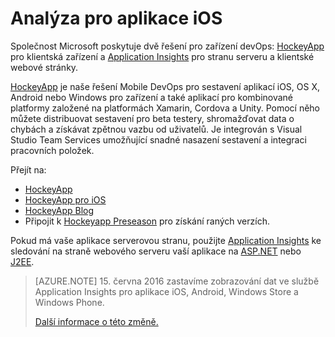 <properties
    pageTitle="Analýza pro aplikace iOS"
    description="Analýza využití a výkonu vaší aplikace iOS."
    services="application-insights"
    documentationCenter="ios"
    authors="alancameronwills"
    manager="douge"/>

<tags
    ms.service="application-insights"
    ms.workload="tbd"
    ms.tgt_pltfrm="ibiza"
    ms.devlang="na"
    ms.topic="get-started-article"
    ms.date="03/17/2016"
    ms.author="awills"/>

# Analýza pro aplikace iOS

Společnost Microsoft poskytuje dvě řešení pro zařízení devOps: [HockeyApp](http://hockeyapp.net/) pro klientská zařízení a [Application Insights](app-insights-overview.md) pro stranu serveru a klientské webové stránky.

[HockeyApp](http://hockeyapp.net/) je naše řešení Mobile DevOps pro sestavení aplikací iOS, OS X, Android nebo Windows pro zařízení a také aplikací pro kombinované platformy založené na platformách Xamarin, Cordova a Unity. Pomocí něho můžete distribuovat sestavení pro beta testery, shromažďovat data o chybách a získávat zpětnou vazbu od uživatelů. Je integrován s Visual Studio Team Services umožňující snadné nasazení sestavení a integraci pracovních položek. 

Přejít na:

* [HockeyApp](http://support.hockeyapp.net/kb)
* [HockeyApp pro iOS](http://support.hockeyapp.net/kb/client-integration-ios-mac-os-x-tvos/hockeyapp-for-ios)
* [HockeyApp Blog](http://hockeyapp.net/blog/)
* Připojit k [Hockeyapp Preseason](http://hockeyapp.net/preseason/) pro získání raných verzích.

Pokud má vaše aplikace serverovou stranu, použijte [Application Insights](app-insights-overview.md) ke sledování na straně webového serveru vaší aplikace na [ASP.NET](app-insights-asp-net.md) nebo [J2EE](app-insights-java-get-started.md). 

> [AZURE.NOTE] 15. června 2016 zastavíme zobrazování dat ve službě Application Insights pro aplikace iOS, Android, Windows Store a Windows Phone.
>
> [Další informace o této změně.](https://azure.microsoft.com/blog/transitioning-mobile-apps-from-application-insights-to-hockeyapp/)






<!--HONumber=Jun16_HO2-->


